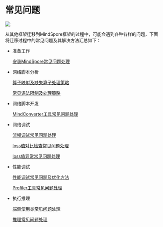 # 常见问题

<a href="https://gitee.com/mindspore/docs/blob/r1.3/docs/mindspore/migration_guide/source_zh_cn/faq.md" target="_blank"><img src="https://gitee.com/mindspore/docs/raw/master/resource/_static/logo_source.png"></a>

从其他框架迁移到MindSpore框架的过程中，可能会遇到各种各样的问题，下面将迁移过程中的常见问题及其解决方法汇总如下：

- 准备工作

    [安装MindSpore常见问题处理](https://www.mindspore.cn/docs/faq/zh-CN/r1.3/installation.html)

- 网络脚本分析

    [算子映射及缺失算子处理策略](https://www.mindspore.cn/docs/migration_guide/zh-CN/r1.3/script_analysis.html#id3)

    [常见语法限制及处理策略](https://www.mindspore.cn/docs/migration_guide/zh-CN/r1.3/script_analysis.html#id6)

- 网络脚本开发

    [MindConverter工具常见问题处理](https://gitee.com/mindspore/mindinsight/blob/master/mindinsight/mindconverter/README_CN.md#%E5%B8%B8%E8%A7%81%E9%97%AE%E9%A2%98)

- 网络调试

    [流程调试常见问题处理](https://www.mindspore.cn/docs/migration_guide/zh-CN/r1.3/neural_network_debug.html#id6)

    [loss值对比检查常见问题处理](https://www.mindspore.cn/docs/migration_guide/zh-CN/r1.3/neural_network_debug.html#id8)

    [loss值异常常见问题处理](https://www.mindspore.cn/docs/migration_guide/zh-CN/r1.3/neural_network_debug.html#id11)

- 性能调试

    [性能调试常见问题及优化方法](https://www.mindspore.cn/docs/migration_guide/zh-CN/r1.3/sample_code.html#id26)

    [Profiler工具常见问题处理](https://www.mindspore.cn/docs/migration_guide/zh-CN/r1.3/performance_optimization.html#id6)

- 执行推理

    [端侧使用类常见问题处理](https://www.mindspore.cn/tutorial/lite/zh-CN/master/faq.html)

    [推理常见问题处理](https://www.mindspore.cn/docs/faq/zh-CN/r1.3/inference.html)
